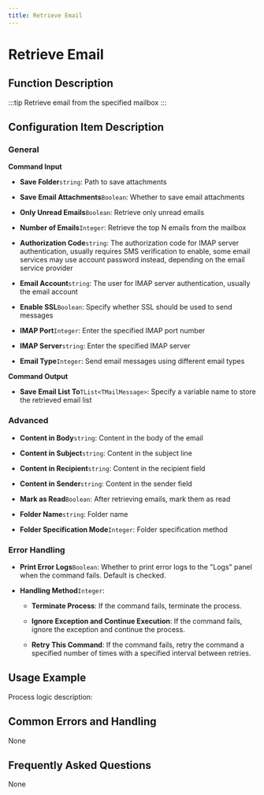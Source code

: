 ```yaml
---
title: Retrieve Email
---
```


# Retrieve Email

## Function Description

:::tip 
Retrieve email from the specified mailbox
:::

## Configuration Item Description

### General

**Command Input**

- **Save Folder**`string`: Path to save attachments

- **Save Email Attachments**`Boolean`: Whether to save email attachments

- **Only Unread Emails**`Boolean`: Retrieve only unread emails

- **Number of Emails**`Integer`: Retrieve the top N emails from the mailbox

- **Authorization Code**`string`: The authorization code for IMAP server authentication, usually requires SMS verification to enable, some email services may use account password instead, depending on the email service provider

- **Email Account**`string`: The user for IMAP server authentication, usually the email account

- **Enable SSL**`Boolean`: Specify whether SSL should be used to send messages

- **IMAP Port**`Integer`: Enter the specified IMAP port number

- **IMAP Server**`string`: Enter the specified IMAP server

- **Email Type**`Integer`: Send email messages using different email types


**Command Output**

- **Save Email List To**`TList<TMailMessage>`: Specify a variable name to store the retrieved email list

### Advanced

- **Content in Body**`string`: Content in the body of the email

- **Content in Subject**`string`: Content in the subject line

- **Content in Recipient**`string`: Content in the recipient field

- **Content in Sender**`string`: Content in the sender field

- **Mark as Read**`Boolean`: After retrieving emails, mark them as read

- **Folder Name**`string`: Folder name

- **Folder Specification Mode**`Integer`: Folder specification method


### Error Handling

- **Print Error Logs**`Boolean`: Whether to print error logs to the "Logs" panel when the command fails. Default is checked. 

- **Handling Method**`Integer`:

    - **Terminate Process**: If the command fails, terminate the process.

    - **Ignore Exception and Continue Execution**: If the command fails, ignore the exception and continue the process.

    - **Retry This Command**: If the command fails, retry the command a specified number of times with a specified interval between retries.

## Usage Example

Process logic description:

## Common Errors and Handling

None

## Frequently Asked Questions

None

